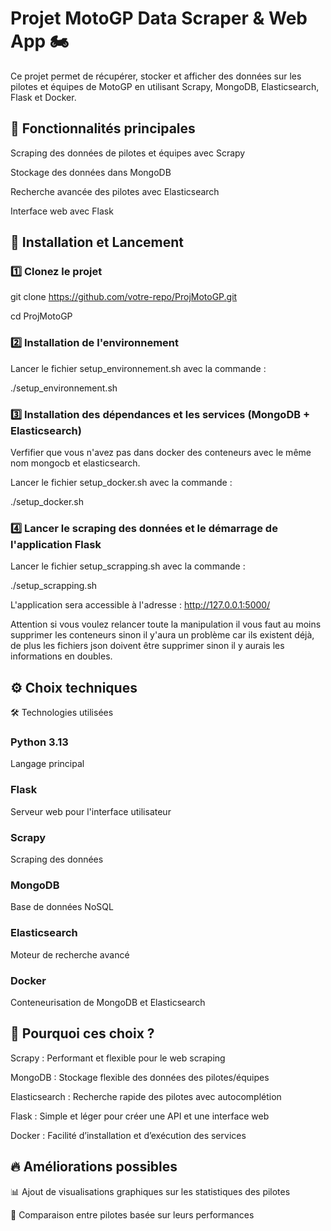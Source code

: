 # Projet MotoGP Data Scraper & Web App 🏍️

Ce projet permet de récupérer, stocker et afficher des données sur les pilotes et équipes de MotoGP en utilisant Scrapy, MongoDB, Elasticsearch, Flask et Docker.

## 📌 Fonctionnalités principales

Scraping des données de pilotes et équipes avec Scrapy

Stockage des données dans MongoDB

Recherche avancée des pilotes avec Elasticsearch

Interface web avec Flask

## 🚀 Installation et Lancement
 
### 1️⃣ Clonez le projet

git clone https://github.com/votre-repo/ProjMotoGP.git

cd ProjMotoGP

### 2️⃣ Installation de l'environnement

Lancer le fichier setup_environnement.sh avec la commande : 

./setup_environnement.sh

### 3️⃣ Installation des dépendances et les services (MongoDB + Elasticsearch)

Verfifier que vous n'avez pas dans docker des conteneurs avec le même nom mongocb et elasticsearch.

Lancer le fichier setup_docker.sh avec la commande : 

./setup_docker.sh

### 4️⃣ Lancer le scraping des données et le démarrage de l'application Flask

Lancer le fichier setup_scrapping.sh avec la commande : 

./setup_scrapping.sh

L'application sera accessible à l'adresse : http://127.0.0.1:5000/

Attention si vous voulez relancer toute la manipulation il vous faut au moins supprimer les conteneurs sinon il y'aura un problème car ils existent déjà, de plus les fichiers json doivent être supprimer sinon il y aurais les informations en doubles.

## ⚙️ Choix techniques

🛠 Technologies utilisées

### Python 3.13

Langage principal

### Flask

Serveur web pour l'interface utilisateur

### Scrapy

Scraping des données

### MongoDB

Base de données NoSQL

### Elasticsearch

Moteur de recherche avancé

### Docker

Conteneurisation de MongoDB et Elasticsearch

## 🏢 Pourquoi ces choix ?

Scrapy : Performant et flexible pour le web scraping

MongoDB : Stockage flexible des données des pilotes/équipes

Elasticsearch : Recherche rapide des pilotes avec autocomplétion

Flask : Simple et léger pour créer une API et une interface web

Docker : Facilité d’installation et d’exécution des services

## 🔥 Améliorations possibles

📊 Ajout de visualisations graphiques sur les statistiques des pilotes

🏃 Comparaison entre pilotes basée sur leurs performances
